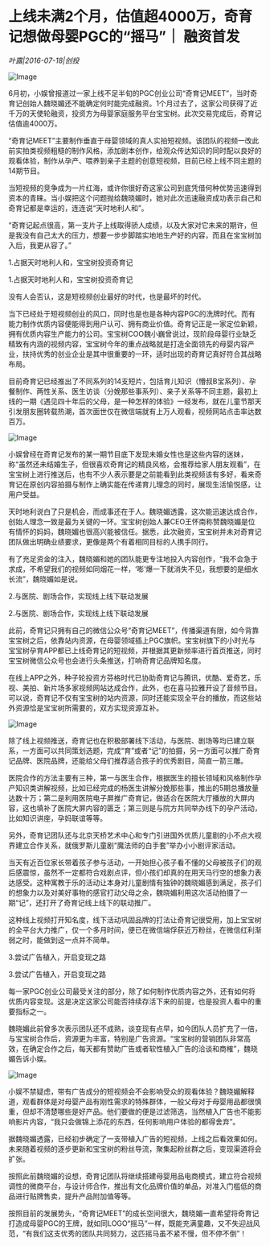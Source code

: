 # 上线未满2个月，估值超4000万，奇育记想做母婴PGC的“摇马”｜ 融资首发

*叶露|2016-07-18|创投*

![Image](http://si1.go2yd.com/get-image/0L0fKzilndY)

6月初，小娱曾报道过一家上线不足半旬的PGC创业公司“奇育记MEET”，当时奇育记创始人魏晓媚还不能确定何时能完成融资。1个月过去了，这家公司获得了近千万的天使轮融资，投资方为母婴家庭服务平台宝宝树。此次交易完成后，奇育记估值逾4000万。

“奇育记MEET”主要制作垂直于母婴领域的真人实拍短视频。该团队的视频一改此前实拍类视频粗糙的制作风格，添加剧本创作，给观众传达知识的同时配以良好的观看体验，制作从孕产、喂养到亲子主题的创意短视频，目前已经上线不同主题的14期节目。

当短视频的竞争成为一片红海，或许你很好奇这家公司到底凭借何种优势迅速得到资本的青睐。当小娱把这个问题抛给魏晓媚时，她对此次迅速融资成功表示自己和奇育记都是幸运的，连连说“天时地利人和”。

“奇育记起点很高，第一支片子上线取得骄人成绩，以及大家对它未来的期许，但是我没有自己太大的压力，想要一步步脚踏实地地生产好的内容，而且在宝宝树加入后，我更从容了。”

1.占据天时地利人和，宝宝树投资奇育记

1.占据天时地利人和，宝宝树投资奇育记

没有人会否认，这是短视频创业最好的时代，也是最坏的时代。

当下已经处于短视频创业的风口，同时也是也是各种内容PGC的洗牌时代。而有能力制作优质内容便能得到用户认可、拥有商业价值。奇育记正是一家定位新颖，拥有优质内容生产能力的公司。宝宝树COO魏小巍曾说过，现阶段母婴行业缺乏精致有内涵的视频内容，宝宝树今年的重点战略就是打造全面领先的母婴内容产业，扶持优秀的创业企业是其中很重要的一环，适时出现的奇育记真好符合其战略布局。

目前奇育记已经推出了不同系列的14支短片，包括育儿知识（懵叔B宝系列）、孕餐制作、两性关系、医生访谈（分娩那些事系列）、亲子关系等不同主题，最初上线的一期《遇见四十年后的父母，是一种怎样的体验》一经发布，就在儿童节那天引发朋友圈转载热潮，首次面世仅在微信端就有上万人观看，视频网站点击率达数百万。

![Image](http://si1.go2yd.com/get-image/0L0fL16kPBY)

小娱曾经在奇育记发布的某一期节目底下发现未婚女性也是这些内容的迷妹，称“虽然还未结婚生子，但很喜欢奇育记的精良风格，会推荐给家人朋友观看”，在宝宝树上进行推送后，也有不少人表示要是之前能看到此类视频该有多好，看来奇育记在原创内容拍摄与制作上确实能在传递育儿理念的同时，展现生活愉悦感，让用户受益。

天时地利说白了只是机会，而成事还在于人。魏晓媚透露，这次能迅速达成合作，创始人理念一致是最为关键的一环。宝宝树创始人兼CEO王怀南称赞魏晓媚是位有情怀的妈妈，魏晓媚也很高兴能被信任。据悉，此次融资，宝宝树并未对奇育记团队做出明确业绩要求，更像是两个有着相同目标的人携手同行。

有了充足资金的注入，魏晓媚和她的团队能更专注地投入内容创作，“我不会急于求成，不希望我们的视频如同烟花一样，‘嘭’爆一下就消失不见，我想要的是细水长流”，魏晓媚如是说。

2.与医院、剧场合作，实现线上线下联动发展

2.与医院、剧场合作，实现线上线下联动发展

此前，奇育记只拥有自己的微信公众号“奇育记MEET”，传播渠道有限，如今背靠宝宝树之后，依靠站内资源，在母婴领域插上PGC旗帜。宝宝树旗下的小时光与宝宝树孕育APP都已上线奇育记的短视频，并根据其更新频率进行首页推送，同时宝宝树微信公众号也会进行头条推送，打响奇育记品牌知名度。

在线上APP之外，种子轮投资方芬格时代已协助奇育记与腾讯，优酷、爱奇艺，乐视、美拍、新片场多家视频网站达成合作，此外，也在喜马拉雅开设了音频节目。可以说，奇育记不仅有宝宝树的站内资源，同时还能实现全平台的播放，而这些站外资源恰是宝宝树所需要的，双方实现资源互补。

![Image](http://si1.go2yd.com/get-image/0L0fL3sTkf2)

除了线上视频推送，奇育记也在积极部署线下活动，与医院、剧场等均已建立联系，一方面可以共同策划选题，完成“育”或者“记”的拍摄，另一方面可以推广奇育记品牌、医院品牌，还能给父母们推荐适合孩子的优秀剧目，简直一箭三雕。

医院合作的方法主要有三种，第一与医生合作，根据医生的擅长领域和风格制作孕产知识类讲解视频，比如已经完成的杨医生讲解分娩那些事，推出的5期总播放量达数十万；第二是利用医院电子屏推广奇育记，做适合在医院大厅播放的大屏内容，这也填补了医院大屏内容的匮乏；第三则是与院方共同举办线下的孕产活动，比如知识讲座，孕妈联谊等等。

另外，奇育记团队还与北京天桥艺术中心和专门引进国外优质儿童剧的小不点大视界建立合作关系，就俄罗斯儿童剧“魔法师的白手套”举办小小剧评家活动。

当天有近百位家长带着孩子参与活动，一开始担心孩子看不懂的父母被孩子们的观后感震惊，虽然不一定都符合戏剧点评，但小孩们却真的在用天马行空的想象力表达感受。这种寓教于乐的活动让本身对儿童剧情有独钟的魏晓媚感到满足，孩子们的想象力以及对美好事物的感官打动父母之余，魏晓媚利用这次活动拍摄了一期“记”，还打开了奇育记线上线下的联动推广。

这种线上视频打开知名度，线下活动巩固品牌的打法让奇育记很受用，加上宝宝树的全平台大力推广，仅一个多月时间，便已在微信端俘获近万粉丝，在微信红利渐弱之时，能做到这一点并不简单。

3.尝试广告植入，开启变现之路

3.尝试广告植入，开启变现之路

每一家PGC创业公司最受关注的部分，除了如何制作优质内容之外，还有如何将优质内容变现。这是决定这家公司能否持续存活下来的前提，也是投资人看中的重要指标之一。

魏晓媚此前曾多次表示团队还不成熟，谈变现有点早，如今团队人员扩充了一倍，与宝宝树合作后，资源更为丰富，特别是广告资源。“宝宝树的营销团队非常高效，在确定合作之后，每天都有赞助广告或者软性植入广告的洽谈和商榷”，魏晓媚告诉小娱。

![Image](http://si1.go2yd.com/get-image/0L0fL2U8ye0)

小娱不禁疑虑，带有广告成分的短视频会不会影响受众的观看体验？魏晓媚解释道，观看群体是对母婴产品有刚性需求的特殊群体，一般父母对于母婴用品都很慎重，但却不清楚哪些是好产品。他们要做的便是过滤筛选，当然植入广告也不能影响影片内容，“我只会做锦上添花的东西，任何影响用户体验的都得舍弃”。

据魏晓媚透露，已经初步确定了一支带植入广告的短视频，上线之后看效果如何。未来随着视频的逐步更新和宝宝树的粉丝导流，聚集起粉丝群之后，变现渠道将会扩张。

按照此前魏晓媚的设想，奇育记团队将继续搭建母婴用品电商模式，建立符合视频调性的微商平台，与设计师合作，推出有文化品牌价值的单品，对准入门槛低的商品进行贴牌售卖，提升产品附加值等等。

按照目前的发展势头，“奇育记MEET”的成长空间很大，魏晓媚一直希望将奇育记打造成母婴PGC的王牌，就如同LOGO“摇马”一样，既能充满童趣，又不失迎战风范，“有我们这支优秀的团队共同努力，这匹摇马虽不紧不慢，但不停不倒”！

